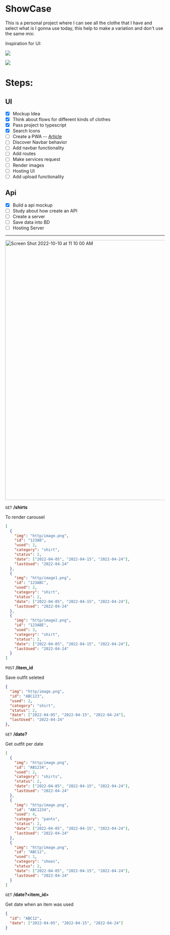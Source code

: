 # ShowCase

This is a personal project where I can see all the clothe that I have and select what is I gonna use today, this help to make a variation and don't use the same mix:

Inspiration for UI:

![](https://i.pinimg.com/originals/ae/1c/37/ae1c37954fdec00c28ab7bbe38fd74ad.gif)

![](https://i.pinimg.com/originals/d6/e4/8c/d6e48ca013f303cb083222dbcd20cc94.gif)

# Steps:

## UI

- [x] Mockup Idea
- [x] Think about flows for different kinds of clothes
- [x] Pass project to typescript
- [x] Search Icons
- [ ] Create a PWA -- [Article](https://lasfi.to/tutorial/como-crear-pwa-con-react)
- [ ] Discover Navbar behavior
- [ ] Add navbar functionality
- [ ] Add routes
- [ ] Make services request
- [ ] Render images
- [ ] Hosting UI
- [ ] Add upload functionality

## Api

- [x] Build a api mockup
- [ ] Study about how create an API
- [ ] Create a server
- [ ] Save data into BD
- [ ] Hosting Server

---

<img width="822" alt="Screen Shot 2022-10-10 at 11 10 00 AM" src="https://user-images.githubusercontent.com/37992878/194915381-0656bebf-0c6c-46bf-8497-f1f7bf346f64.png">

`GET` **/shirts**

To render carousel

```json
[
  {
    "img": "http/image.png",
    "id": "123AB",
    "used": 2,
    "category": "shirt",
    "status": 2,
    "date": ["2022-04-05", "2022-04-15", "2022-04-24"],
    "lastUsed": "2022-04-24"
  },
  {
    "img": "http/image1.png",
    "id": "123ABC",
    "used": 2,
    "category": "shirt",
    "status": 2,
    "date": ["2022-04-05", "2022-04-15", "2022-04-24"],
    "lastUsed": "2022-04-24"
  },
  {
    "img": "http/image2.png",
    "id": "123ABE",
    "used": 3,
    "category": "shirt",
    "status": 2,
    "date": ["2022-04-05", "2022-04-15", "2022-04-24"],
    "lastUsed": "2022-04-24"
  }
]
```

`POST` **/item_id**

Save outfit seleted

```json
{
  "img": "http/image.png",
  "id": "ABC123",
  "used": 2,
  "category": "shirt",
  "status": 2,
  "date": ["2022-04-05", "2022-04-15", "2022-04-24"],
  "lastUsed": "2022-04-24"
},
```

`GET` **/date?<date>**

Get outfit per date

```json
[
  {
    "img": "http/image.png",
    "id": "AB1234",
    "used": 2,
    "category": "shirts",
    "status": 2,
    "date": ["2022-04-05", "2022-04-15", "2022-04-24"],
    "lastUsed": "2022-04-24"
  },
  {
    "img": "http/image.png",
    "id": "ABC1234",
    "used": 4,
    "category": "pants",
    "status": 2,
    "date": ["2022-04-05", "2022-04-15", "2022-04-24"],
    "lastUsed": "2022-04-24"
  },
  {
    "img": "http/image.png",
    "id": "ABC12",
    "used": 1,
    "category": "shoes",
    "status": 2,
    "date": ["2022-04-05", "2022-04-15", "2022-04-24"],
    "lastUsed": "2022-04-24"
  }
]
```

`GET` **/date?<item_id>**

Get date when an item was used

```json
{
  "id": "ABC12",
  "date": ["2022-04-05", "2022-04-15", "2022-04-24"]
}
```

<!-- https://i.ibb.co/Pz78sFT/Whats-App-Image-2022-11-30-at-2-55-37-PM.jpg -->
